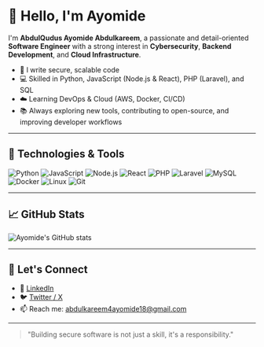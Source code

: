 # 👋 Hello, I'm Ayomide

I'm **AbdulQudus Ayomide Abdulkareem**, a passionate and detail-oriented **Software Engineer** with a strong interest in **Cybersecurity**, **Backend Development**, and **Cloud Infrastructure**.

- 🔐 I write secure, scalable code
- 💻 Skilled in Python, JavaScript (Node.js & React), PHP (Laravel), and SQL
- ☁️ Learning DevOps & Cloud (AWS, Docker, CI/CD)
- 📚 Always exploring new tools, contributing to open-source, and improving developer workflows

---

## 🔧 Technologies & Tools

![Python](https://img.shields.io/badge/-Python-333?style=flat&logo=python)
![JavaScript](https://img.shields.io/badge/-JavaScript-333?style=flat&logo=javascript)
![Node.js](https://img.shields.io/badge/-Node.js-333?style=flat&logo=node.js)
![React](https://img.shields.io/badge/-React-333?style=flat&logo=react)
![PHP](https://img.shields.io/badge/-PHP-333?style=flat&logo=php)
![Laravel](https://img.shields.io/badge/-Laravel-333?style=flat&logo=laravel)
![MySQL](https://img.shields.io/badge/-MySQL-333?style=flat&logo=mysql)
![Docker](https://img.shields.io/badge/-Docker-333?style=flat&logo=docker)
![Linux](https://img.shields.io/badge/-Linux-333?style=flat&logo=linux)
![Git](https://img.shields.io/badge/-Git-333?style=flat&logo=git)

---

## 📈 GitHub Stats

![Ayomide's GitHub stats](https://github-readme-stats.vercel.app/api?username=Ayomide4real&show_icons=true&theme=radical)

---

## 🤝 Let's Connect

- 💼 [LinkedIn](https://linkedin.com/in/ayomide4real)
- 🐦 [Twitter / X](https://x.com/ayomide97531123?t=tE5jeJlqGvjG_gxV6naRkA&s=09)
- 📫 Reach me: abdulkareem4ayomide18@gmail.com

---

> "Building secure software is not just a skill, it's a responsibility."
